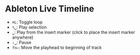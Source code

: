 # Ableton Live Timeline

- `⌘L`: Toggle loop
- `⌥␣`: Play selection
- `␣`: Play from the insert marker (click to place the insert marker anywhere)
- `⇧␣`: Pause
- `fn←`: Move the playhead to beginning of track

